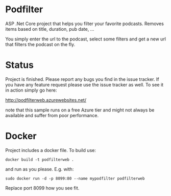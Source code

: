 # Podfilter
ASP .Net Core project that helps you filter your favorite podcasts. Removes items based on title, duration, pub date, ...

You simply enter the url to the podcast, select some filters and get a new url that filters the podcast on the fly.

# Status
Project is finished. Please report any bugs you find in the issue tracker. If you have any feature request please use the issue tracker as well. To see it in action simply go here:

http://podfilterweb.azurewebsites.net/

note that this sample runs on a free Azure tier and might not always be available and suffer from poor performance.

# Docker
Project includes a docker file. To build use:

	docker build -t podfilterweb .  

and run as you please. E.g. with:

	sudo docker run -d -p 8099:80 --name mypodfilter podfilterweb

Replace port 8099 how you see fit.
